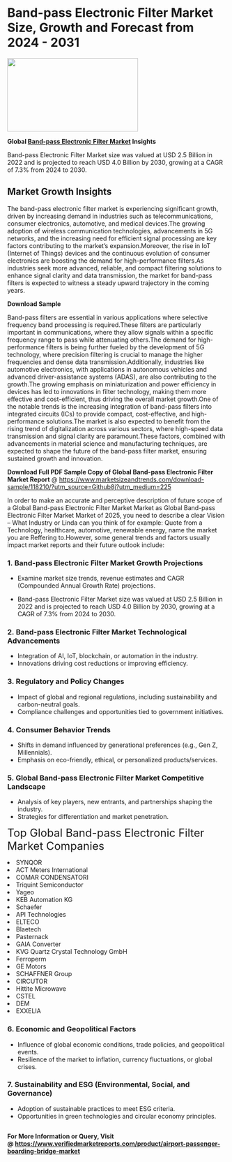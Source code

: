 <H1>Band-pass Electronic Filter Market Size, Growth and Forecast from 2024 - 2031</H1><img class="aligncenter size-medium wp-image-584254" src="https://thirdeyenews.in/wp-content/uploads/2024/09/Global-Market-Research-300x168.jpeg" alt="" width="300" height="168" /><p><strong>Global&nbsp;<a href="https://www.marketsizeandtrends.com/download-sample/118210/?utm_source=Github8j?utm_medium=225">Band-pass Electronic Filter Market</a> Insights</strong></p><p>Band-pass Electronic Filter Market size was valued at USD 2.5 Billion in 2022 and is projected to reach USD 4.0 Billion by 2030, growing at a CAGR of 7.3% from 2024 to 2030.</p><p><h2>Market Growth Insights</h2> <p>The band-pass electronic filter market is experiencing significant growth, driven by increasing demand in industries such as telecommunications, consumer electronics, automotive, and medical devices.The growing adoption of wireless communication technologies, advancements in 5G networks, and the increasing need for efficient signal processing are key factors contributing to the market’s expansion.Moreover, the rise in IoT (Internet of Things) devices and the continuous evolution of consumer electronics are boosting the demand for high-performance filters.As industries seek more advanced, reliable, and compact filtering solutions to enhance signal clarity and data transmission, the market for band-pass filters is expected to witness a steady upward trajectory in the coming years.</p> <p><strong>Download Sample</strong></p> <p>Band-pass filters are essential in various applications where selective frequency band processing is required.These filters are particularly important in communications, where they allow signals within a specific frequency range to pass while attenuating others.The demand for high-performance filters is being further fueled by the development of 5G technology, where precision filtering is crucial to manage the higher frequencies and dense data transmission.Additionally, industries like automotive electronics, with applications in autonomous vehicles and advanced driver-assistance systems (ADAS), are also contributing to the growth.The growing emphasis on miniaturization and power efficiency in devices has led to innovations in filter technology, making them more effective and cost-efficient, thus driving the overall market growth.One of the notable trends is the increasing integration of band-pass filters into integrated circuits (ICs) to provide compact, cost-effective, and high-performance solutions.The market is also expected to benefit from the rising trend of digitalization across various sectors, where high-speed data transmission and signal clarity are paramount.These factors, combined with advancements in material science and manufacturing techniques, are expected to shape the future of the band-pass filter market, ensuring sustained growth and innovation.</p> <p><span class=""><strong>Download Full PDF Sample Copy of Global Band-pass Electronic Filter Market Report</strong> @ <a href="https://www.marketsizeandtrends.com/download-sample/118210/?utm_source=Github8j?utm_medium=225" target="_blank">https://www.marketsizeandtrends.com/download-sample/118210/?utm_source=Github8j?utm_medium=225</a></span></p><p>In order to make an accurate and perceptive description of future scope of a Global&nbsp;Band-pass Electronic Filter Market Market as Global&nbsp;Band-pass Electronic Filter Market Market of 2025, you need to describe a clear Vision &ndash; What Industry or Linda can you think of for example: Quote from a Technology, healthcare, automotive, renewable energy, name the market you are Reffering to.However, some general trends and factors usually impact market reports and their future outlook include:</p><h3>1.&nbsp;<strong>Band-pass Electronic Filter Market Growth Projections</strong></h3><ul><li>Examine market size trends, revenue estimates and CAGR (Compounded Annual Growth Rate) projections.</li><li><p>Band-pass Electronic Filter Market size was valued at USD 2.5 Billion in 2022 and is projected to reach USD 4.0 Billion by 2030, growing at a CAGR of 7.3% from 2024 to 2030.</p></li></ul><h3>2.&nbsp;<strong>Band-pass Electronic Filter Market Technological Advancements</strong></h3><ul><li>Integration of AI, IoT, blockchain, or automation in the industry.</li><li>Innovations driving cost reductions or improving efficiency.</li></ul><h3>3.&nbsp;<strong>Regulatory and Policy Changes</strong></h3><ul><li>Impact of global and regional regulations, including sustainability and carbon-neutral goals.</li><li>Compliance challenges and opportunities tied to government initiatives.</li></ul><h3>4.&nbsp;<strong>Consumer Behavior Trends</strong></h3><ul><li>Shifts in demand influenced by generational preferences (e.g., Gen Z, Millennials).</li><li>Emphasis on eco-friendly, ethical, or personalized products/services.</li></ul><h3>5.&nbsp;<strong>Global Band-pass Electronic Filter Market Competitive Landscape</strong></h3><ul><li>Analysis of key players, new entrants, and partnerships shaping the industry.</li><li>Strategies for differentiation and market penetration.</li></ul><p data-pm-slice="1 1 []"><span style="color: inherit; font-family: inherit; font-size: 25px;">Top Global Band-pass Electronic Filter Market Companies</span></p><div class="" data-test-id=""><p><li>SYNQOR</li><li> ACT Meters International</li><li> COMAR CONDENSATORI</li><li> Triquint Semiconductor</li><li> Yageo</li><li> KEB Automation KG</li><li> Schaefer</li><li> API Technologies</li><li> ELTECO</li><li> Blaetech</li><li> Pasternack</li><li> GAIA Converter</li><li> KVG Quartz Crystal Technology GmbH</li><li> Ferroperm</li><li> GE Motors</li><li> SCHAFFNER Group</li><li> CIRCUTOR</li><li> Hittite Microwave</li><li> CSTEL</li><li> DEM</li><li> EXXELIA</li></p></div><h3>6.&nbsp;<strong>Economic and Geopolitical Factors</strong></h3><ul><li>Influence of global economic conditions, trade policies, and geopolitical events.</li><li>Resilience of the market to inflation, currency fluctuations, or global crises.</li></ul><h3>7.&nbsp;<strong>Sustainability and ESG (Environmental, Social, and Governance)</strong></h3><ul><li>Adoption of sustainable practices to meet ESG criteria.</li><li>Opportunities in green technologies and circular economy principles.</li></ul><h2><strong style="font-size: 14px;">For More Information or Query, Visit @&nbsp;</strong><a style="background-color: #ffffff; font-size: 14px;" href="https://www.marketsizeandtrends.com/report/band-pass-electronic-filter-market/" target="_blank">https://www.verifiedmarketreports.com/product/airport-passenger-boarding-bridge-market</a></h2>